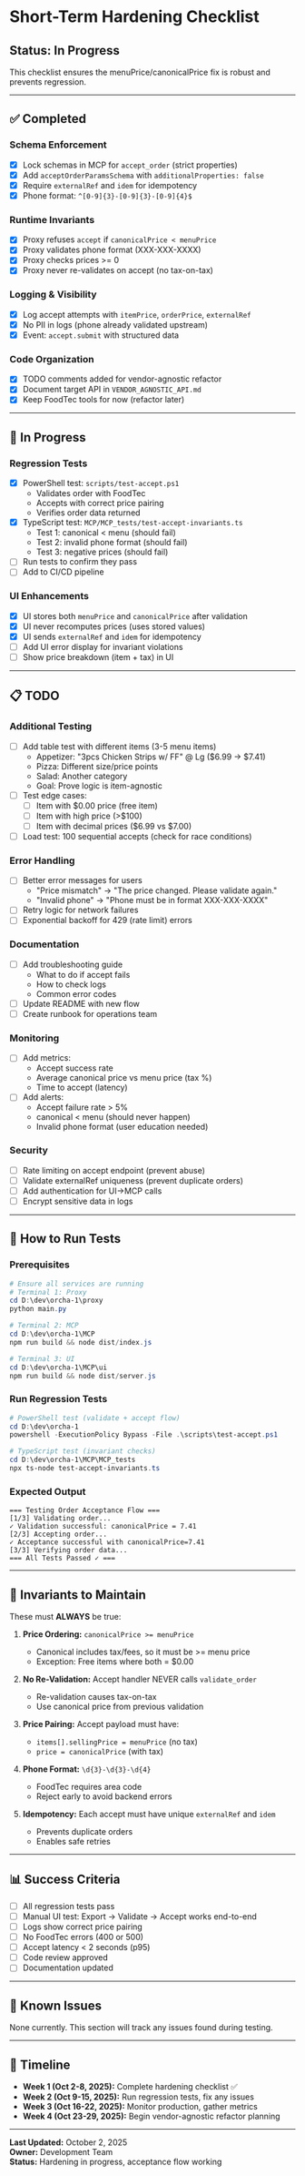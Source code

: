 # Short-Term Hardening Checklist

## Status: In Progress

This checklist ensures the menuPrice/canonicalPrice fix is robust and prevents regression.

---

## ✅ Completed

### Schema Enforcement
- [x] Lock schemas in MCP for `accept_order` (strict properties)
- [x] Add `acceptOrderParamsSchema` with `additionalProperties: false`
- [x] Require `externalRef` and `idem` for idempotency
- [x] Phone format: `^[0-9]{3}-[0-9]{3}-[0-9]{4}$`

### Runtime Invariants
- [x] Proxy refuses `accept` if `canonicalPrice < menuPrice`
- [x] Proxy validates phone format (XXX-XXX-XXXX)
- [x] Proxy checks prices >= 0
- [x] Proxy never re-validates on accept (no tax-on-tax)

### Logging & Visibility
- [x] Log accept attempts with `itemPrice`, `orderPrice`, `externalRef`
- [x] No PII in logs (phone already validated upstream)
- [x] Event: `accept.submit` with structured data

### Code Organization
- [x] TODO comments added for vendor-agnostic refactor
- [x] Document target API in `VENDOR_AGNOSTIC_API.md`
- [x] Keep FoodTec tools for now (refactor later)

---

## 🔄 In Progress

### Regression Tests
- [x] PowerShell test: `scripts/test-accept.ps1`
  - Validates order with FoodTec
  - Accepts with correct price pairing
  - Verifies order data returned
- [x] TypeScript test: `MCP/MCP_tests/test-accept-invariants.ts`
  - Test 1: canonical < menu (should fail)
  - Test 2: invalid phone format (should fail)
  - Test 3: negative prices (should fail)
- [ ] Run tests to confirm they pass
- [ ] Add to CI/CD pipeline

### UI Enhancements
- [x] UI stores both `menuPrice` and `canonicalPrice` after validation
- [x] UI never recomputes prices (uses stored values)
- [x] UI sends `externalRef` and `idem` for idempotency
- [ ] Add UI error display for invariant violations
- [ ] Show price breakdown (item + tax) in UI

---

## 📋 TODO

### Additional Testing
- [ ] Add table test with different items (3-5 menu items)
  - Appetizer: "3pcs Chicken Strips w/ FF" @ Lg ($6.99 → $7.41)
  - Pizza: Different size/price points
  - Salad: Another category
  - Goal: Prove logic is item-agnostic
- [ ] Test edge cases:
  - [ ] Item with $0.00 price (free item)
  - [ ] Item with high price (>$100)
  - [ ] Item with decimal prices ($6.99 vs $7.00)
- [ ] Load test: 100 sequential accepts (check for race conditions)

### Error Handling
- [ ] Better error messages for users
  - "Price mismatch" → "The price changed. Please validate again."
  - "Invalid phone" → "Phone must be in format XXX-XXX-XXXX"
- [ ] Retry logic for network failures
- [ ] Exponential backoff for 429 (rate limit) errors

### Documentation
- [ ] Add troubleshooting guide
  - What to do if accept fails
  - How to check logs
  - Common error codes
- [ ] Update README with new flow
- [ ] Create runbook for operations team

### Monitoring
- [ ] Add metrics:
  - Accept success rate
  - Average canonical price vs menu price (tax %)
  - Time to accept (latency)
- [ ] Add alerts:
  - Accept failure rate > 5%
  - canonical < menu (should never happen)
  - Invalid phone format (user education needed)

### Security
- [ ] Rate limiting on accept endpoint (prevent abuse)
- [ ] Validate externalRef uniqueness (prevent duplicate orders)
- [ ] Add authentication for UI→MCP calls
- [ ] Encrypt sensitive data in logs

---

## 🚀 How to Run Tests

### Prerequisites
```powershell
# Ensure all services are running
# Terminal 1: Proxy
cd D:\dev\orcha-1\proxy
python main.py

# Terminal 2: MCP
cd D:\dev\orcha-1\MCP
npm run build && node dist/index.js

# Terminal 3: UI
cd D:\dev\orcha-1\MCP\ui
npm run build && node dist/server.js
```

### Run Regression Tests
```powershell
# PowerShell test (validate + accept flow)
cd D:\dev\orcha-1
powershell -ExecutionPolicy Bypass -File .\scripts\test-accept.ps1

# TypeScript test (invariant checks)
cd D:\dev\orcha-1\MCP\MCP_tests
npx ts-node test-accept-invariants.ts
```

### Expected Output
```
=== Testing Order Acceptance Flow ===
[1/3] Validating order...
✓ Validation successful: canonicalPrice = 7.41
[2/3] Accepting order...
✓ Acceptance successful with canonicalPrice=7.41
[3/3] Verifying order data...
=== All Tests Passed ✓ ===
```

---

## 🔐 Invariants to Maintain

These must **ALWAYS** be true:

1. **Price Ordering:** `canonicalPrice >= menuPrice`
   - Canonical includes tax/fees, so it must be >= menu price
   - Exception: Free items where both = $0.00

2. **No Re-Validation:** Accept handler NEVER calls `validate_order`
   - Re-validation causes tax-on-tax
   - Use canonical price from previous validation

3. **Price Pairing:** Accept payload must have:
   - `items[].sellingPrice = menuPrice` (no tax)
   - `price = canonicalPrice` (with tax)

4. **Phone Format:** `\d{3}-\d{3}-\d{4}`
   - FoodTec requires area code
   - Reject early to avoid backend errors

5. **Idempotency:** Each accept must have unique `externalRef` and `idem`
   - Prevents duplicate orders
   - Enables safe retries

---

## 📊 Success Criteria

- [ ] All regression tests pass
- [ ] Manual UI test: Export → Validate → Accept works end-to-end
- [ ] Logs show correct price pairing
- [ ] No FoodTec errors (400 or 500)
- [ ] Accept latency < 2 seconds (p95)
- [ ] Code review approved
- [ ] Documentation updated

---

## 🐛 Known Issues

None currently. This section will track any issues found during testing.

---

## 📅 Timeline

- **Week 1 (Oct 2-8, 2025):** Complete hardening checklist ✅
- **Week 2 (Oct 9-15, 2025):** Run regression tests, fix any issues
- **Week 3 (Oct 16-22, 2025):** Monitor production, gather metrics
- **Week 4 (Oct 23-29, 2025):** Begin vendor-agnostic refactor planning

---

**Last Updated:** October 2, 2025  
**Owner:** Development Team  
**Status:** Hardening in progress, acceptance flow working
